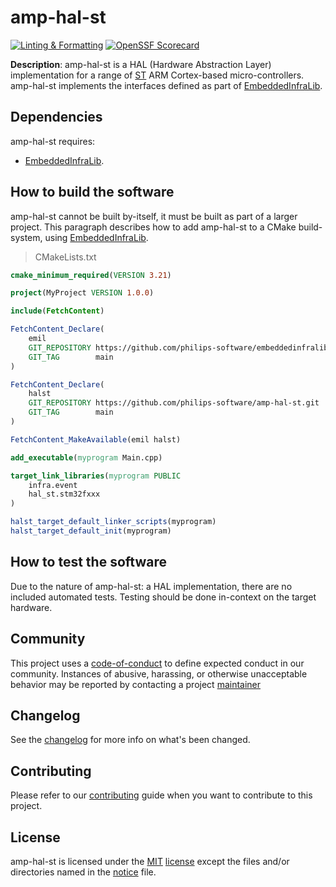 # amp-hal-st

[![Linting & Formatting](https://github.com/philips-software/amp-hal-st/actions/workflows/linting-formatting.yml/badge.svg)](https://github.com/philips-software/amp-hal-st/actions/workflows/linting-formatting.yml) [![OpenSSF Scorecard](https://api.securityscorecards.dev/projects/github.com/philips-software/amp-hal-st/badge)](https://api.securityscorecards.dev/projects/github.com/philips-software/amp-hal-st)

**Description**:  amp-hal-st is a HAL (Hardware Abstraction Layer) implementation for a range of [ST](https://st.com) ARM Cortex-based micro-controllers. amp-hal-st implements the interfaces defined as part of [EmbeddedInfraLib].

## Dependencies

amp-hal-st requires:
- [EmbeddedInfraLib].

## How to build the software

amp-hal-st cannot be built by-itself, it must be built as part of a larger project. This paragraph describes how to add amp-hal-st to a CMake build-system, using [EmbeddedInfraLib].

> CMakeLists.txt

```cmake
cmake_minimum_required(VERSION 3.21)

project(MyProject VERSION 1.0.0)

include(FetchContent)

FetchContent_Declare(
    emil
    GIT_REPOSITORY https://github.com/philips-software/embeddedinfralib.git
    GIT_TAG        main
)

FetchContent_Declare(
    halst
    GIT_REPOSITORY https://github.com/philips-software/amp-hal-st.git
    GIT_TAG        main
)

FetchContent_MakeAvailable(emil halst)

add_executable(myprogram Main.cpp)

target_link_libraries(myprogram PUBLIC
    infra.event
    hal_st.stm32fxxx
)

halst_target_default_linker_scripts(myprogram)
halst_target_default_init(myprogram)

```

## How to test the software

Due to the nature of amp-hal-st: a HAL implementation, there are no included automated tests. Testing should be done in-context on the target hardware.

## Community

This project uses a [code-of-conduct](CODE_OF_CONDUCT.md) to define expected conduct in our community. Instances of abusive, harassing, or otherwise unacceptable behavior may be reported by contacting a project [maintainer](.github/CODEOWNERS)

## Changelog

See the [changelog](CHANGELOG.md) for more info on what's been changed.

## Contributing

Please refer to our [contributing](CONTRIBUTING.md) guide when you want to contribute to this project.

## License

amp-hal-st is licensed under the [MIT](https://choosealicense.com/licenses/mit/) [license](LICENSE) except the files and/or directories named in the [notice](NOTICE) file.

[EmbeddedInfraLib]: https://github.com/philips-software/embeddedinfralib
